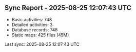 ## Sync Report - 2025-08-25 12:07:43 UTC

- Basic activities: 748
- Detailed activities: 3
- Database records: 748
- Static maps: 425 files (45M)

Last sync: 2025-08-25 12:07:43 UTC
